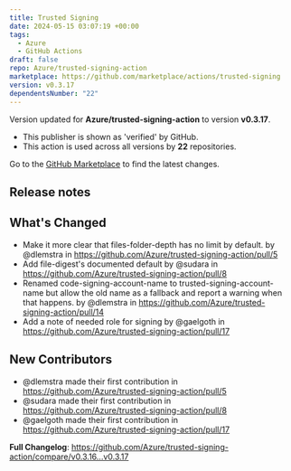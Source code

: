 ```yaml
---
title: Trusted Signing
date: 2024-05-15 03:07:19 +00:00
tags:
  - Azure
  - GitHub Actions
draft: false
repo: Azure/trusted-signing-action
marketplace: https://github.com/marketplace/actions/trusted-signing
version: v0.3.17
dependentsNumber: "22"
---
```



Version updated for **Azure/trusted-signing-action** to version **v0.3.17**.
- This publisher is shown as 'verified' by GitHub.
- This action is used across all versions by **22** repositories.

Go to the [GitHub Marketplace](https://github.com/marketplace/actions/trusted-signing) to find the latest changes.

## Release notes

## What's Changed
* Make it more clear that files-folder-depth has no limit by default. by @dlemstra in https://github.com/Azure/trusted-signing-action/pull/5
* Add file-digest's documented default by @sudara in https://github.com/Azure/trusted-signing-action/pull/8
* Renamed code-signing-account-name to trusted-signing-account-name but allow the old name as a fallback and report a warning when that happens. by @dlemstra in https://github.com/Azure/trusted-signing-action/pull/14
* Add a note of needed role for signing by @gaelgoth in https://github.com/Azure/trusted-signing-action/pull/17

## New Contributors
* @dlemstra made their first contribution in https://github.com/Azure/trusted-signing-action/pull/5
* @sudara made their first contribution in https://github.com/Azure/trusted-signing-action/pull/8
* @gaelgoth made their first contribution in https://github.com/Azure/trusted-signing-action/pull/17

**Full Changelog**: https://github.com/Azure/trusted-signing-action/compare/v0.3.16...v0.3.17
